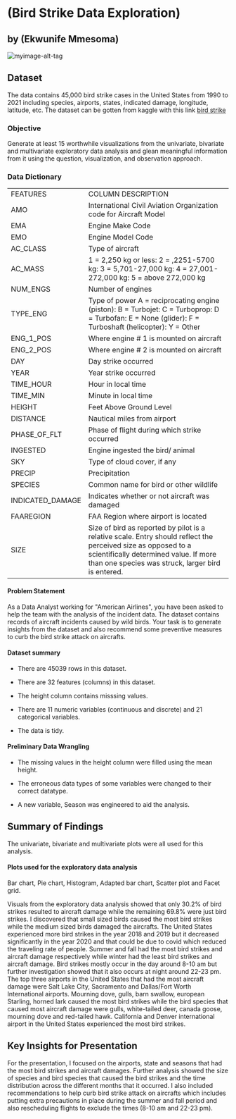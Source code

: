 # (Bird Strike Data Exploration)
## by (Ekwunife Mmesoma)

![myimage-alt-tag](https://news.cornell.edu/sites/default/files/styles/story_thumbnail_xlarge/public/2021-08/0819_birds.jpg?itok=O3XmpH6D)

## Dataset

The data contains 45,000 bird strike cases in the United States from 1990 to 2021 including species, airports, states, indicated damage, longitude, latitude, etc. The dataset can be gotten from kaggle with this link [bird strike](https://www.kaggle.com/datasets/mohammedilyasahmed/a-bird-eye-view-of-bird-strikes-version2)


### Objective
Generate at least 15 worthwhile visualizations from the univariate, bivariate and multivariate exploratory data analysis and glean meaningful information from it using the question, visualization, and observation approach.

### Data Dictionary

<table>
<tr>
<td>FEATURES</td>
<td>COLUMN DESCRIPTION</td>
</tr>
<tr>
<td>AMO</td> 
<td>International Civil Aviation Organization code for Aircraft Model</td>
</tr>  
<tr>
<td>EMA</td>
<td>Engine Make Code</td>
</tr> 
<tr>
<td>EMO</td>
<td>Engine Model Code</td>
</tr> 
 <tr>
<td>AC_CLASS</td>
<td>Type of aircraft</td>
</tr> 
<tr>
<td>AC_MASS</td>
<td>1 = 2,250 kg or less: 2 = ,2251-5700 kg: 3 = 5,701-27,000 kg: 4 = 27,001-272,000 kg: 5 = above 272,000 kg</td>
</tr> 
<tr>
<td>NUM_ENGS</td>
<td>Number of engines</td>
</tr> 
<tr>
<td>TYPE_ENG</td>
<td>Type of power A = reciprocating engine (piston): B = Turbojet: C = Turboprop: D = Turbofan: E = None (glider): F = Turboshaft (helicopter): Y = Other</td>
</tr> 
<tr>
<td>ENG_1_POS</td>
<td>Where engine # 1 is mounted on aircraft</td>
</tr> 
<tr>
<td>ENG_2_POS</td>
<td>Where engine # 2 is mounted on aircraft</td>
</tr> 
<tr>
<td>DAY</td>
<td>Day strike occurred</td>
</tr> 
<tr>
<td>YEAR</td>
<td>Year strike occurred</td>
</tr> 
<tr>
<td>TIME_HOUR</td>
<td>Hour in local time</td>
</tr> 
<tr>
<td>TIME_MIN</td>
<td>Minute in local time</td>
</tr> 
<tr>
<td>HEIGHT</td>
<td>Feet Above Ground Level</td>
</tr>
<tr>
<td>DISTANCE</td>
<td>Nautical miles from airport</td>
</tr> 
<tr>
<td>PHASE_OF_FLT</td>
<td>Phase of flight during which strike occurred</td>
</tr>
<tr>
<td>INGESTED</td>
<td>Engine ingested the bird/ animal</td>
</tr>
<tr>
<td>SKY</td>
<td>Type of cloud cover, if any</td>
</tr> 
<tr>
<td>PRECIP</td>
<td>Precipitation</td>
</tr>
<tr>
<td>SPECIES</td>
<td>Common name for bird or other wildlife</td>
</tr>
<tr>
<td>INDICATED_DAMAGE</td>
<td>Indicates whether or not aircraft was damaged</td>
</tr>
<tr>
<td>FAAREGION</td>
<td>FAA Region where airport is located</td>
</tr>    
<tr>
<td>SIZE</td>
<td>Size of bird as reported by pilot is a relative scale. Entry should reflect the perceived size as 
opposed to a scientifically determined value. If more than one species was struck, larger bird is entered.</td>
</tr>    
</table>

#### Problem Statement

As a Data Analyst working for "American Airlines", you have been asked to help the 
team with the analysis of the incident data. The dataset contains records of aircraft incidents 
caused by wild birds. Your task is to generate insights from the dataset and also recommend some
preventive measures to curb the bird strike attack on aircrafts.

#### Dataset summary

* There are 45039 rows in this dataset.

* There are 32 features (columns) in this dataset.

* The height column contains misssing values.

* There are 11 numeric variables (continuous and discrete) and 21 categorical variables.

* The data is tidy.

#### Preliminary Data Wrangling

* The missing values in the height column were filled using the mean height.

* The erroneous data types of some variables were changed to their correct datatype.

* A new variable, Season was engineered to aid the analysis.


## Summary of Findings

The univariate, bivariate and multivariate plots were all used for this analysis.

#### Plots used for the exploratory data analysis

Bar chart, Pie chart, Histogram, Adapted bar chart, Scatter plot and Facet grid.

Visuals from the exploratory data analysis showed that only 30.2% of bird strikes resulted to aircraft damage while the remaining 69.8% were just bird strikes. I discovered that small sized birds caused the most bird strikes while the medium sized birds damaged the aircrafts. The United States experienced more bird strikes in the year 2018 and 2019 but it decreased significantly in the year 2020 and that could be due to covid which reduced the traveling rate of people. Summer and fall had the most bird strikes and aircraft damage respectively while winter had the least bird strikes and aircraft damage. Bird strikes mostly occur in the day around 8-10 am but further investigation showed that it also occurs at night around 22-23 pm. 
The top three airports in the United States that had the most aircraft damage were Salt Lake City, Sacramento and Dallas/Fort Worth International airports. Mourning dove, gulls, barn swallow, european Starling, horned lark caused the most bird strikes while the bird species that caused most aircraft damage were gulls, white-tailed deer, canada goose, mourning dove and red-tailed hawk. California and Denver international airport in the United States experienced the most bird strikes.


## Key Insights for Presentation

For the presentation, I focused on the airports, state and seasons that had the most bird strikes and aircraft damages. Further analysis showed the size of species and bird species that caused the bird strikes and the time distribution across the different months that it occurred. I also included recommendations to help curb bird strike attack on aircrafts which includes putting extra precautions in place during the summer and fall period and also rescheduling flights to exclude the times (8-10 am and 22-23 pm).
